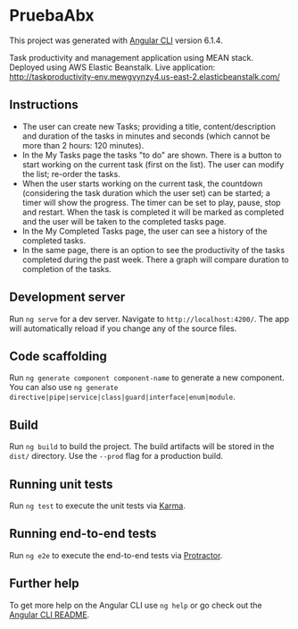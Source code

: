 # PruebaAbx

This project was generated with [Angular CLI](https://github.com/angular/angular-cli) version 6.1.4.

Task productivity and management application using MEAN stack. Deployed using AWS Elastic Beanstalk.
Live application: http://taskproductivity-env.mewgvynzy4.us-east-2.elasticbeanstalk.com/

## Instructions

* The user can create new Tasks; providing a title, content/description and duration of the tasks in minutes and seconds (which cannot be more than 2 hours: 120 minutes).
* In the My Tasks page the tasks "to do" are shown. There is a button to start working on the current task (first on the list). The user can modify the list; re-order the tasks.
* When the user starts working on the current task, the countdown (considering the task duration which the user set) can be started; a timer will show the progress. The timer can be set to play, pause, stop and restart. When the task is completed it will be marked as completed and the user will be taken to the completed tasks page.
* In the My Completed Tasks page, the user can see a history of the completed tasks. 
* In the same page, there is an option to see the productivity of the tasks completed during the past week. There a graph will compare duration to completion of the tasks.

## Development server

Run `ng serve` for a dev server. Navigate to `http://localhost:4200/`. The app will automatically reload if you change any of the source files.

## Code scaffolding

Run `ng generate component component-name` to generate a new component. You can also use `ng generate directive|pipe|service|class|guard|interface|enum|module`.

## Build

Run `ng build` to build the project. The build artifacts will be stored in the `dist/` directory. Use the `--prod` flag for a production build.

## Running unit tests

Run `ng test` to execute the unit tests via [Karma](https://karma-runner.github.io).

## Running end-to-end tests

Run `ng e2e` to execute the end-to-end tests via [Protractor](http://www.protractortest.org/).

## Further help

To get more help on the Angular CLI use `ng help` or go check out the [Angular CLI README](https://github.com/angular/angular-cli/blob/master/README.md).
